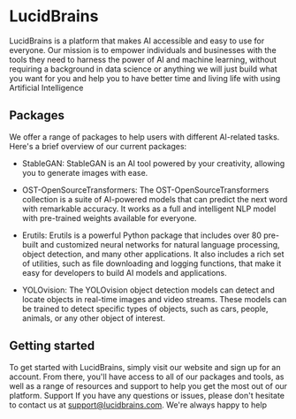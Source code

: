 # LucidBrains


LucidBrains is a platform that makes AI accessible and easy to use for everyone. Our mission is to empower individuals and businesses with the tools they need to harness the power of AI and machine learning, without requiring a background in data science or anything we will just build what you want for you and help you to have better time and living life with using Artificial Intelligence


## Packages
We offer a range of packages to help users with different AI-related tasks. Here's a brief overview of our current packages:
- StableGAN: StableGAN is an AI tool powered by your creativity, allowing you to generate images with ease.


- OST-OpenSourceTransformers: The OST-OpenSourceTransformers collection is a suite of AI-powered models that can predict the next word with remarkable accuracy. It works as a full and intelligent NLP model with pre-trained weights available for everyone.


- Erutils: Erutils is a powerful Python package that includes over 80 pre-built and customized neural networks for natural language processing, object detection, and many other applications. It also includes a rich set of utilities, such as file downloading and logging functions, that make it easy for developers to build AI models and applications.


- YOLOvision: The YOLOvision object detection models can detect and locate objects in real-time images and video streams. These models can be trained to detect specific types of objects, such as cars, people, animals, or any other object of interest.


## Getting started
To get started with LucidBrains, simply visit our website and sign up for an account. From there, you'll have access to all of our packages and tools, as well as a range of resources and support to help you get the most out of our platform.
Support
If you have any questions or issues, please don't hesitate to contact us at support@lucidbrains.com. We're always happy to help
